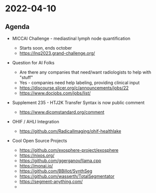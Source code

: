 # 2022-04-10

## Agenda

* MICCAI Challenge - mediastinal lymph node quantification
  * Starts soon, ends october
  * https://lnq2023.grand-challenge.org/

* Question for AI Folks
  * Are there any companies that need/want radiologists to help with "stuff"
  * Yes - companies need help labeling, providing clinical input
  * https://discourse.slicer.org/c/announcements/jobs/22
  * https://www.docjobs.com/jobs/list/

* Supplement 235 - HTJ2K Transfer Syntax is now public comment
  * https://www.dicomstandard.org/comment

* OHIF / AHLI Integration
  * https://github.com/RadicalImaging/ohif-healthlake

* Cool Open Source Projects
  * https://github.com/exosphere-project/exosphere
  * https://nixos.org/
  * https://github.com/ggerganov/llama.cpp
  * https://monai.io/
  * https://github.com/BBillot/SynthSeg
  * https://github.com/wasserth/TotalSegmentator
  * https://segment-anything.com/
  * 
